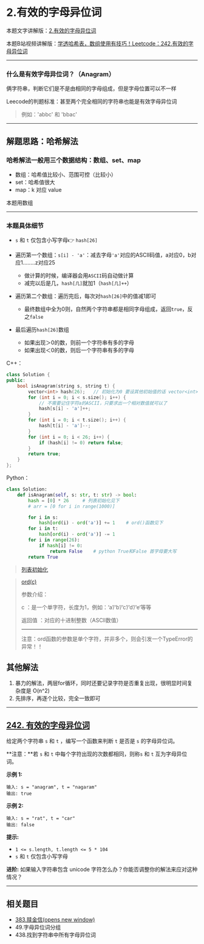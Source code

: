 # 2.有效的字母异位词

本题文字讲解版：[2.有效的字母异位词](https://www.programmercarl.com/0242.%E6%9C%89%E6%95%88%E7%9A%84%E5%AD%97%E6%AF%8D%E5%BC%82%E4%BD%8D%E8%AF%8D.html)

本题B站视频讲解版：[学透哈希表，数组使用有技巧！Leetcode：242.有效的字母异位词](https://www.bilibili.com/video/BV1YG411p7BA)

---

### 什么是有效字母异位词？（Anagram）

俩字符串，判断它们是不是由相同的字母组成，但是字母位置可以不一样

Leecode的判题标准：甚至两个完全相同的字符串也能是有效字母异位词	

> 例如：'abbc' 和 'bbac'

---



## 解题思路：哈希解法

### 哈希解法一般用三个数据结构：数组、set、map

- 数组：哈希值比较小、范围可控（比较小）
- set：哈希值很大
- map：k 对应 value 

本题用数组

---



### 本题具体细节

- `s` 和 `t` 仅包含小写字母👉 `hash[26]`
- 遍历第一个数组：`s[i] - 'a'`：减去字母`'a'`对应的ASCII码值，a对应0，b对应1........z对应25
  - 做计算的时候，编译器会用`ASCII`码自动做计算
  - 减完以后是几，`hash[几]`就加1（`hash[几]++`）

- 遍历第二个数组：遍历完后，每次对`hash[26]`中的值减1即可
  - 最终数组中全为0则，自然两个字符串都是相同字母组成，返回`true`，反之`false`

- 最后遍历`hash[26]`数组
  - 如果出现＞0的数，则前一个字符串有多的字母
  - 如果出现＜0的数，则后一个字符串有多的字母

C++：

```c++
class Solution {
public:
    bool isAnagram(string s, string t) {
        vector<int> hash(26);   // 初始化为0 要设其他初始值的话 vector<int> hash(26,2)
        for (int i = 0; i < s.size(); i++) {
            // 不需要记住字符a的ASCII，只要求出一个相对数值就可以了
            hash[s[i] - 'a']++;
        }
        for (int i = 0; i < t.size(); i++) {
            hash[t[i] - 'a']--;
        }
        for (int i = 0; i < 26; i++) {
            if (hash[i] != 0) return false;
        }
        return true;
    }
};
```

Python：

```python
class Solution:
    def isAnagram(self, s: str, t: str) -> bool:
        hash = [0] * 26		# 列表初始化见下
        # arr = [0 for i in range(1000)]

        for i in s:
            hash[ord(i) - ord('a')] += 1	# ord()函数见下
        for i in t:
            hash[ord(i) - ord('a')] -= 1
        for i in range(26):
            if hash[i] != 0:
                return False	# python True和False 首字母要大写
        return True
```

> [列表初始化](https://blog.csdn.net/whatday/article/details/125078434?ops_request_misc=%257B%2522request%255Fid%2522%253A%2522167945521116800227454750%2522%252C%2522scm%2522%253A%252220140713.130102334.pc%255Fall.%2522%257D&request_id=167945521116800227454750&biz_id=0&utm_medium=distribute.pc_search_result.none-task-blog-2~all~first_rank_ecpm_v1~rank_v31_ecpm-2-125078434-null-null.142^v75^insert_down2,201^v4^add_ask,239^v2^insert_chatgpt&utm_term=python%20%E5%88%97%E8%A1%A8%E6%80%8E%E4%B9%88%E5%88%9D%E5%A7%8B%E5%8C%96&spm=1018.2226.3001.4187)

> [ord(c)](https://blog.csdn.net/weixin_39859220/article/details/110372227?ops_request_misc=%257B%2522request%255Fid%2522%253A%2522167945557816800182760927%2522%252C%2522scm%2522%253A%252220140713.130102334.pc%255Fall.%2522%257D&request_id=167945557816800182760927&biz_id=0&utm_medium=distribute.pc_search_result.none-task-blog-2~all~first_rank_ecpm_v1~rank_v31_ecpm-2-110372227-null-null.142^v75^insert_down2,201^v4^add_ask,239^v2^insert_chatgpt&utm_term=python%20ord%28%29&spm=1018.2226.3001.4187)
>
> 参数介绍：
>
> c ：是一个单字符，长度为1，例如：‘a’/‘b’/‘c’/‘d’/‘e‘等等
>
> 返回值 ：对应的十进制整数（ASCll数值）
>
> ---
>
> 注意：ord函数的参数是单个字符，并非多个，则会引发一个TypeError的异常！！





## 其他解法

1. 暴力的解法，两层for循环，同时还要记录字符是否重复出现，很明显时间复杂度是 O(n^2)
2. 先排序，再逐个比较，完全一致即可



---

## [242. 有效的字母异位词](https://leetcode.cn/problems/valid-anagram/)

给定两个字符串 `s` 和 `t` ，编写一个函数来判断 `t` 是否是 `s` 的字母异位词。

**注意：**若 `s` 和 `t` 中每个字符出现的次数都相同，则称`s` 和 `t` 互为字母异位词。

 

**示例 1:**

```
输入: s = "anagram", t = "nagaram"
输出: true
```

**示例 2:**

```
输入: s = "rat", t = "car"
输出: false
```

**提示:**

- `1 <= s.length, t.length <= 5 * 104`
- `s` 和 `t` 仅包含小写字母

**进阶:** 如果输入字符串包含 unicode 字符怎么办？你能否调整你的解法来应对这种情况？

---

## 相关题目

- [383.赎金信(opens new window)](https://programmercarl.com/0383.赎金信.html)
- 49.字母异位词分组
- 438.找到字符串中所有字母异位词